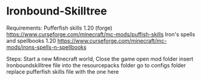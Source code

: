 # Ironbound-Skilltree
Requirements:
  Pufferfish skills 1.20 (forge)
    https://www.curseforge.com/minecraft/mc-mods/puffish-skills
  Iron's spells and spellbooks 1.20
    https://www.curseforge.com/minecraft/mc-mods/irons-spells-n-spellbooks

Steps:
Start a new Minecraft world,
Close the game
open mod folder
  insert Ironboundskilltree file into the resourcepacks folder
  go to configs folder
    replace pufferfish skills file with the one here
  

